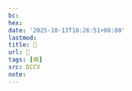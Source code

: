 ```yaml
---
bc:
hex:
date: '2025-10-13T10:26:51+08:00'
lastmod:
title: 􁕱
url: 􁕱
tags: [脩]
src: DCCV
note:
---
```

